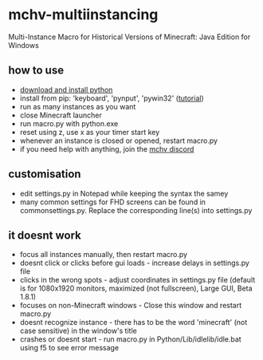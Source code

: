 # mchv-multiinstancing
Multi-Instance Macro for Historical Versions of Minecraft: Java Edition for Windows

## how to use
- [download and install python](https://www.python.org/downloads/)<br />
- install from pip: 'keyboard', 'pynput', 'pywin32' ([tutorial](https://www.youtube.com/watch?v=jnpC_Ib_lbc))<br />
- run as many instances as you want<br />
- close Minecraft launcher<br />
- run macro.py with python.exe<br />
- reset using z, use x as your timer start key<br />
- whenever an instance is closed or opened, restart macro.py<br />
- if you need help with anything, join the [mchv discord](https://discord.com/invite/SdCStmwJ46)<br />

## customisation
- edit settings.py in Notepad while keeping the syntax the samey<br />
- many common settings for FHD screens can be found in commonsettings.py. Replace the corresponding line(s) into settings.py<br />

## it doesnt work
- focus all instances manually, then restart macro.py<br />
- doesnt click or clicks before gui loads - increase delays in settings.py file<br />
- clicks in the wrong spots - adjust coordinates in settings.py file (default is for 1080x1920 monitors, maximized (not fullscreen), Large GUI, Beta 1.8.1)<br />
- focuses on non-Minecraft windows - Close this window and restart macro.py<br />
- doesnt recognize instance - there has to be the word 'minecraft' (not case sensitive) in the window's title<br />
- crashes or doesnt start - run macro.py in Python/Lib/idlelib/idle.bat using f5 to see error message<br />
